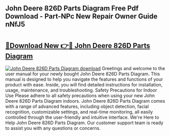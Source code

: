 ## John Deere 826D Parts Diagram Free Pdf Download - Part-NPc New Repair Owner Guide nNfJ5

# <h2><a href="http://dfkyfa.blite.top/?on=John+Deere+826D+Parts+Diagram">🔗Download New 👉🔴 John Deere 826D Parts Diagram</a></h2>

[![John Deere 826D Parts Diagram download](https://i.imgur.com/lujVjoI.png)](http://dfkyfa.blite.top/?on=John+Deere+826D+Parts+Diagram)
Greetings and welcome to the user manual for your newly bought John Deere 826D Parts Diagram. This manual is designed to help you navigate the features and functions of your product with ease. Inside, you will find detailed instructions for installation, usage, maintenance, and troubleshooting. Safety Precautions for Indoor Use Please adhere to all safety precautions when using your new John Deere 826D Parts Diagram indoors. John Deere 826D Parts Diagram comes with a range of advanced features, including object detection, facial recognition, customizable settings, and real-time monitoring, all easily controlled through the user-friendly and intuitive interface. We're Here to Help John Deere 826D Parts Diagram. Our customer support team is ready to assist you with any questions or concerns.
